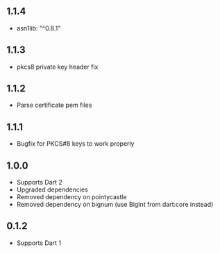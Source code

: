 ## 1.1.4

* asn1lib: "^0.8.1"

## 1.1.3

* pkcs8 private key header fix

## 1.1.2

* Parse certificate pem files

## 1.1.1

* Bugfix for PKCS#8 keys to work properly

## 1.0.0

* Supports Dart 2
* Upgraded dependencies
* Removed dependency on pointycastle
* Removed dependency on bignum (use BigInt from dart:core instead)

## 0.1.2

* Supports Dart 1